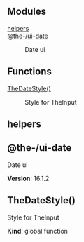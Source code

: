 <!--- Code generated by @the-/script-doc. DO NOT EDIT. -->

## Modules

<dl>
<dt><a href="#@the-/ui.input.module_helpers">helpers</a></dt>
<dd></dd>
<dt><a href="#module_@the-/ui-date">@the-/ui-date</a></dt>
<dd><p>Date ui</p>
</dd>
</dl>

## Functions

<dl>
<dt><a href="#TheDateStyle">TheDateStyle()</a></dt>
<dd><p>Style for TheInput</p>
</dd>
</dl>

<a name="@the-/ui.input.module_helpers"></a>

## helpers
<a name="module_@the-/ui-date"></a>

## @the-/ui-date
Date ui

**Version**: 16.1.2  
<a name="TheDateStyle"></a>

## TheDateStyle()
Style for TheInput

**Kind**: global function  
